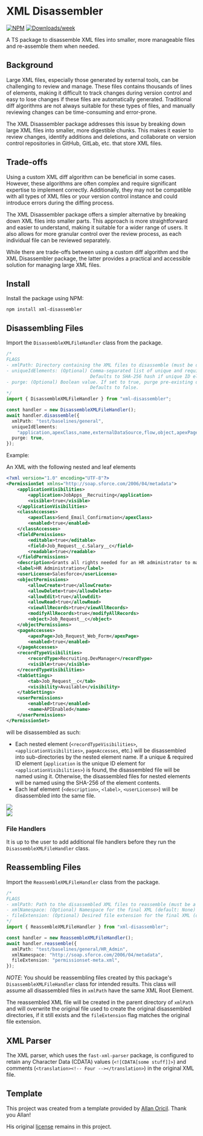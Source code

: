 # XML Disassembler

[![NPM](https://img.shields.io/npm/v/xml-disassembler.svg?label=xml-disassembler)](https://www.npmjs.com/package/xml-disassembler) [![Downloads/week](https://img.shields.io/npm/dw/xml-disassembler.svg)](https://npmjs.org/package/xml-disassembler)

A TS package to disassemble XML files into smaller, more manageable files and re-assemble them when needed.

## Background

Large XML files, especially those generated by external tools, can be challenging to review and manage. These files contains thousands of lines of elements, making it difficult to track changes during version control and easy to lose changes if these files are automatically generated.
Traditional diff algorithms are not always suitable for these types of files, and manually reviewing changes can be time-consuming and error-prone.

The XML Disassembler package addresses this issue by breaking down large XML files into smaller, more digestible chunks. This makes it easier to review changes, identify additions and deletions, and collaborate on version control repositories in GitHub, GitLab, etc. that store XML files.

## Trade-offs

Using a custom XML diff algorithm can be beneficial in some cases. However, these algorithms are often complex and require significant expertise to implement correctly. Additionally, they may not be compatible with all types of XML files or your version control instance and could introduce errors during the diffing process.

The XML Disassembler package offers a simpler alternative by breaking down XML files into smaller parts. This approach is more straightforward and easier to understand, making it suitable for a wider range of users. It also allows for more granular control over the review process, as each individual file can be reviewed separately.

While there are trade-offs between using a custom diff algorithm and the XML Disassembler package, the latter provides a practical and accessible solution for managing large XML files.

## Install

Install the package using NPM:

```
npm install xml-disassembler
```

## Disassembling Files

Import the `DisassembleXMLFileHandler` class from the package.

```typescript
/* 
FLAGS
- xmlPath: Directory containing the XML files to disassemble (must be directory). This will only disassemble files in the immediate directory.
- uniqueIdElements: (Optional) Comma-separated list of unique and required ID elements used to name disassembled files for nested elements. 
                               Defaults to SHA-256 hash if unique ID elements are undefined or not found.
- purge: (Optional) Boolean value. If set to true, purge pre-existing disassembled directories prior to disassembling the file.
                               Defaults to false.
*/
import { DisassembleXMLFileHandler } from "xml-disassembler";

const handler = new DisassembleXMLFileHandler();
await handler.disassemble({
  xmlPath: "test/baselines/general",
  uniqueIdElements:
    "application,apexClass,name,externalDataSource,flow,object,apexPage,recordType,tab,field",
  purge: true,
});
```

Example:

An XML with the following nested and leaf elements

```xml
<?xml version="1.0" encoding="UTF-8"?>
<PermissionSet xmlns="http://soap.sforce.com/2006/04/metadata">
    <applicationVisibilities>
        <application>JobApps__Recruiting</application>
        <visible>true</visible>
    </applicationVisibilities>
    <classAccesses>
        <apexClass>Send_Email_Confirmation</apexClass>
        <enabled>true</enabled>
    </classAccesses>
    <fieldPermissions>
        <editable>true</editable>
        <field>Job_Request__c.Salary__c</field>
        <readable>true</readable>
    </fieldPermissions>
    <description>Grants all rights needed for an HR administrator to manage employees.</description>
    <label>HR Administration</label>
    <userLicense>Salesforce</userLicense>
    <objectPermissions>
        <allowCreate>true</allowCreate>
        <allowDelete>true</allowDelete>
        <allowEdit>true</allowEdit>
        <allowRead>true</allowRead>
        <viewAllRecords>true</viewAllRecords>
        <modifyAllRecords>true</modifyAllRecords>
        <object>Job_Request__c</object>
    </objectPermissions>
    <pageAccesses>
        <apexPage>Job_Request_Web_Form</apexPage>
        <enabled>true</enabled>
    </pageAccesses>
    <recordTypeVisibilities>
        <recordType>Recruiting.DevManager</recordType>
        <visible>true</visible>
    </recordTypeVisibilities>
    <tabSettings>
        <tab>Job_Request__c</tab>
        <visibility>Available</visibility>
    </tabSettings>
    <userPermissions>
        <enabled>true</enabled>
        <name>APIEnabled</name>
    </userPermissions>
</PermissionSet>
```

will be disassembled as such:

- Each nested element (`<recordTypeVisibilities>`, `<applicationVisibilities>`, `pageAccesses`, etc.) will be disassembled into sub-directories by the nested element name. If a unique & required ID element (`application` is the unique ID element for `<applicationVisibilities>`) is found, the disassembled file will be named using it. Otherwise, the disassembled files for nested elements will be named using the SHA-256 of the element contents.
- Each leaf element (`<description>`, `<label>`, `<userLicense>`) will be disassembled into the same file.

<img src="https://raw.githubusercontent.com/mcarvin8/xml-disassembler/main/.github/images/disassembled.png">

<br>

<img src="https://raw.githubusercontent.com/mcarvin8/xml-disassembler/main/.github/images/disassembled-hashes.png">

<br>

### File Handlers

It is up to the user to add additional file handlers before they run the `DisassembleXMLFileHandler` class.

## Reassembling Files

Import the `ReassembleXMLFileHandler` class from the package.

```typescript
/* 
FLAGS
- xmlPath: Path to the disassembled XML files to reassemble (must be a directory)
- xmlNamespace: (Optional) Namespace for the final XML (default: None)
- fileExtension: (Optional) Desired file extension for the final XML (default: `.xml`)
*/
import { ReassembleXMLFileHandler } from "xml-disassembler";

const handler = new ReassembleXMLFileHandler();
await handler.reassemble({
  xmlPath: "test/baselines/general/HR_Admin",
  xmlNamespace: "http://soap.sforce.com/2006/04/metadata",
  fileExtension: "permissionset-meta.xml",
});
```

_NOTE_: You should be reassembling files created by this package's `DisassembleXMLFileHandler` class for intended results. This class will assume all disassembled files in `xmlPath` have the same XML Root Element.

The reassembled XML file will be created in the parent directory of `xmlPath` and will overwrite the original file used to create the original disassembled directories, if it still exists and the `fileExtension` flag matches the original file extension.

## XML Parser

The XML parser, which uses the `fast-xml-parser` package, is configured to retain any Character Data (CDATA) values (`<![CDATA[some stuff]]>`) and comments (`<translation><!-- Four --></translation>`) in the original XML file.

## Template

This project was created from a template provided by [Allan Oricil](https://github.com/AllanOricil). Thank you Allan!

His original [license](https://github.com/AllanOricil/js-template/blob/main/LICENSE) remains in this project.
